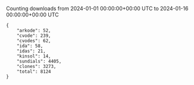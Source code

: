 
Counting downloads from 2024-01-01 00:00:00+00:00 UTC to 2024-01-16 00:00:00+00:00 UTC

```
{
    "arkode": 52,
    "cvode": 239,
    "cvodes": 62,
    "ida": 58,
    "idas": 21,
    "kinsol": 14,
    "sundials": 4405,
    "clones": 3273,
    "total": 8124
}
```
